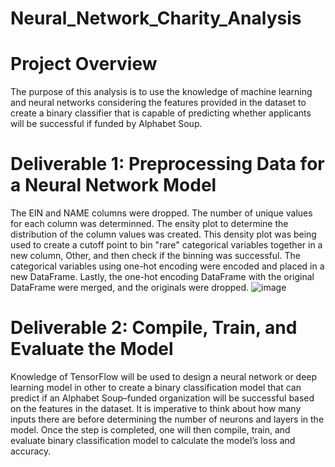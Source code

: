 # Neural_Network_Charity_Analysis
# Project Overview
The purpose of this analysis is to use the knowledge of machine learning and neural networks considering the features provided in the dataset to create a binary classifier that is capable of predicting whether applicants will be successful if funded by Alphabet Soup.
# Deliverable 1: Preprocessing Data for a Neural Network Model
The EIN and NAME columns were dropped. The number of unique values for each column was determinned. The ensity plot to determine the distribution of the column values was created. This density plot was being used to create a cutoff point to bin "rare" categorical variables together in a new column, Other, and then check if the binning was successful. The categorical variables using one-hot encoding were encoded and placed in a new DataFrame. Lastly, the one-hot encoding DataFrame with the original DataFrame were merged, and the originals were dropped.
![image](https://user-images.githubusercontent.com/89113627/148702738-19ec7296-c264-4b30-b205-62b4283db03d.png)

# Deliverable 2: Compile, Train, and Evaluate the Model
Knowledge of TensorFlow will be used to design a neural network or deep learning model in other to create a binary classification model that can predict if an Alphabet Soup–funded organization will be successful based on the features in the dataset. It is imperative to think about how many inputs there are before determining the number of neurons and layers in the model. Once the step is completed, one will then compile, train, and evaluate binary classification model to calculate the model’s loss and accuracy.
